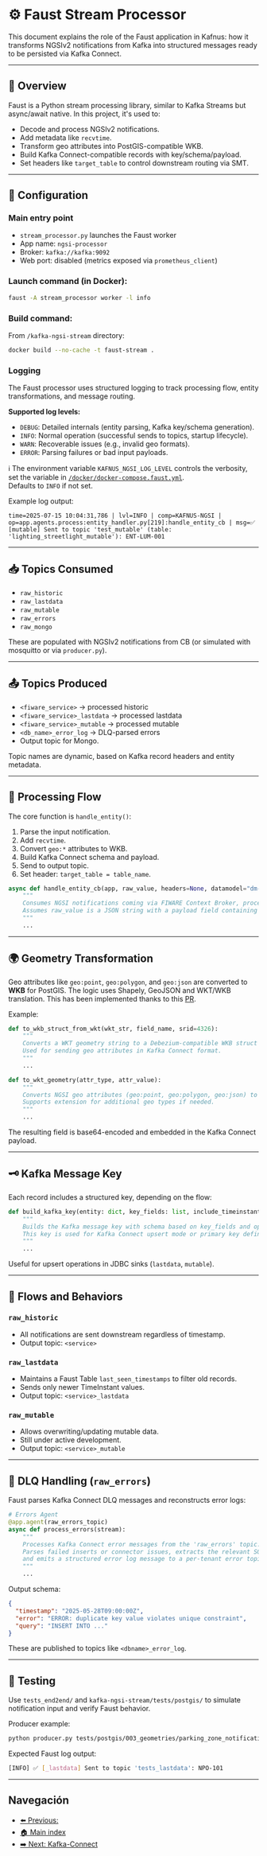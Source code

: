 # ⚙️ Faust Stream Processor

This document explains the role of the Faust application in Kafnus: how it transforms NGSIv2 notifications from Kafka into structured messages ready to be persisted via Kafka Connect.

---

## 🧠 Overview

Faust is a Python stream processing library, similar to Kafka Streams but async/await native. In this project, it's used to:

- Decode and process NGSIv2 notifications.
- Add metadata like `recvtime`.
- Transform geo attributes into PostGIS-compatible WKB.
- Build Kafka Connect-compatible records with key/schema/payload.
- Set headers like `target_table` to control downstream routing via SMT.

---

## 🔧 Configuration

### Main entry point

- `stream_processor.py` launches the Faust worker
- App name: `ngsi-processor`
- Broker: `kafka://kafka:9092`
- Web port: disabled (metrics exposed via `prometheus_client`)

### Launch command (in Docker):

```bash
faust -A stream_processor worker -l info
```

### Build command:

From `/kafka-ngsi-stream` directory:

```bash
docker build --no-cache -t faust-stream .
```

### **Logging**

The Faust processor uses structured logging to track processing flow, entity transformations, and message routing.

**Supported log levels:**

- `DEBUG`: Detailed internals (entity parsing, Kafka key/schema generation).
- `INFO`: Normal operation (successful sends to topics, startup lifecycle).
- `WARN`: Recoverable issues (e.g., invalid geo formats).
- `ERROR`: Parsing failures or bad input payloads.

ℹ️ The environment variable `KAFNUS_NGSI_LOG_LEVEL` controls the verbosity, set the variable in [`/docker/docker-compose.faust.yml`](/docker/docker-compose.faust.yml).  
Defaults to `INFO` if not set.

Example log output:

```
time=2025-07-15 10:04:31,786 | lvl=INFO | comp=KAFNUS-NGSI | op=app.agents.process:entity_handler.py[219]:handle_entity_cb | msg=✅ [mutable] Sent to topic 'test_mutable' (table: 'lighting_streetlight_mutable'): ENT-LUM-001
```

---

## 📥 Topics Consumed

- `raw_historic`
- `raw_lastdata`
- `raw_mutable`
- `raw_errors`
- `raw_mongo`

These are populated with NGSIv2 notifications from CB (or simulated with mosquitto or via `producer.py`).

---

## 📤 Topics Produced

- `<fiware_service>` → processed historic
- `<fiware_service>_lastdata` → processed lastdata
- `<fiware_service>_mutable` → processed mutable
- `<db_name>_error_log`  → DLQ-parsed errors
- Output topic for Mongo.

Topic names are dynamic, based on Kafka record headers and entity metadata.

---

## 🔄 Processing Flow

The core function is `handle_entity()`:

1. Parse the input notification.
2. Add `recvtime`.
3. Convert `geo:*` attributes to WKB.
4. Build Kafka Connect schema and payload.
5. Send to output topic.
6. Set header: `target_table = table_name`.

```python
async def handle_entity_cb(app, raw_value, headers=None, datamodel="dm-by-entity-type-database", suffix="", include_timeinstant=True, key_fields=None):
    """
    Consumes NGSI notifications coming via FIWARE Context Broker, processes and transforms them into Kafka Connect format.
    Assumes raw_value is a JSON string with a payload field containing another JSON string with 'data' array.
    """
    ...
```

---

## 🌍 Geometry Transformation

Geo attributes like `geo:point`, `geo:polygon`, and `geo:json` are converted to **WKB** for PostGIS. The logic uses Shapely, GeoJSON and WKT/WKB translation. This has been implemented thanks to this [PR](https://github.com/confluentinc/kafka-connect-jdbc/pull/1048).

Example:

```python
def to_wkb_struct_from_wkt(wkt_str, field_name, srid=4326):
    """
    Converts a WKT geometry string to a Debezium-compatible WKB struct with schema and base64-encoded payload.
    Used for sending geo attributes in Kafka Connect format.
    """
    ...

def to_wkt_geometry(attr_type, attr_value):
    """
    Converts NGSI geo attributes (geo:point, geo:polygon, geo:json) to WKT string.
    Supports extension for additional geo types if needed.
    """
    ...
```

The resulting field is base64-encoded and embedded in the Kafka Connect payload.

---

## 🗝️ Kafka Message Key

Each record includes a structured key, depending on the flow:

```python
def build_kafka_key(entity: dict, key_fields: list, include_timeinstant=False):
    """
    Builds the Kafka message key with schema based on key_fields and optionally timeinstant.
    This key is used for Kafka Connect upsert mode or primary key definition.
    """
    ...
```

Useful for upsert operations in JDBC sinks (`lastdata`, `mutable`).

---

## 🧠 Flows and Behaviors

### `raw_historic`

- All notifications are sent downstream regardless of timestamp.
- Output topic: `<service>`

### `raw_lastdata`

- Maintains a Faust Table `last_seen_timestamps` to filter old records.
- Sends only newer TimeInstant values.
- Output topic: `<service>_lastdata`

### `raw_mutable`

- Allows overwriting/updating mutable data.
- Still under active development.
- Output topic: `<service>_mutable`

---

## 🚨 DLQ Handling (`raw_errors`)

Faust parses Kafka Connect DLQ messages and reconstructs error logs:

```python
# Errors Agent
@app.agent(raw_errors_topic)
async def process_errors(stream):
    """
    Processes Kafka Connect error messages from the 'raw_errors' topic.
    Parses failed inserts or connector issues, extracts the relevant SQL error message and context,
    and emits a structured error log message to a per-tenant error topic (e.g., 'clientname_error_log').
    """
    ...
```

Output schema:

```json
{
  "timestamp": "2025-05-28T09:00:00Z",
  "error": "ERROR: duplicate key value violates unique constraint",
  "query": "INSERT INTO ..."
}
```

These are published to topics like `<dbname>_error_log`.

---

## 🧪 Testing

Use `tests_end2end/` and `kafka-ngsi-stream/tests/postgis/` to simulate notification input and verify Faust behavior.

Producer example:

```bash
python producer.py tests/postgis/003_geometries/parking_zone_notification.json
```

Expected Faust log output:

```bash
[INFO] ✅ [_lastdata] Sent to topic 'tests_lastdata': NPO-101
```

---

## Navegación

- [⬅️ Previous: ](/doc/04_docker.md)
- [🏠 Main index](../README.md#documentation)
- [➡️ Next: Kafka-Connect](/doc/06_kafka_connect.md)